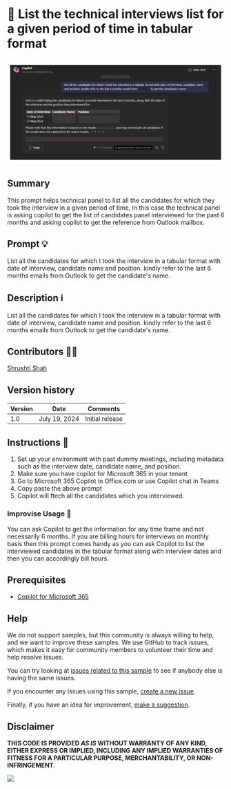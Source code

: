 # 🚀 List the technical interviews list for a given period of time in tabular format

![Microsoft 365 Copilot with prompt to get the list of candidates which you interviewed, date of interview and job role in tabular format in the past 6 months](./assets/prompt.png)



## Summary

This prompt helps technical panel to list all the candidates for which they took the interview in a given period of time, in this case the technical panel is asking copilot to get the list of candidates panel interviewed for the past 6 months and asking copilot to get the reference from Outlook mailbox.

## Prompt 💡

List all the candidates for which I took the interview in a tabular format with date of interview, candidate name and position. kindly refer to the last 6 months emails from Outlook to get the candidate's name.


## Description ℹ️

List all the candidates for which I took the interview in a tabular format with date of interview, candidate name and position. kindly refer to the last 6 months emails from Outlook to get the candidate's name.


## Contributors 👨‍💻

[Shrushti Shah](https://github.com/Shrusti13)

## Version history

Version|Date|Comments
-------|----|--------
1.0|July 19, 2024|Initial release


## Instructions 📝

1. Set up your environment with past dummy meetings, including metadata such as the interview date, candidate name, and position.
2. Make sure you have copilot for Microsoft 365 in your tenant
3. Go to Microsoft 365 Copilot in Office.com or use Copilot chat in Teams
4. Copy paste the above prompt
5. Copilot will ftech all the candidates which you interviewed.


### Improvise Usage 🚀
You can ask Copilot to get the information for any time frame and not necessarily 6 months. If you are billing hours for interviews on monthly basis then this prompt comes handy as you can ask Copilot to list the interviewed candidates in the tabular format along with interview dates and then you can accordingly bill hours.


## Prerequisites

* [Copilot for Microsoft 365](https://developer.microsoft.com/microsoft-365/dev-program)

## Help

We do not support samples, but this community is always willing to help, and we want to improve these samples. We use GitHub to track issues, which makes it easy for  community members to volunteer their time and help resolve issues.

You can try looking at [issues related to this sample](https://github.com/pnp/copilot-prompts/issues?q=label%3A%22sample%3A%20YOUR-SAMPLE-NAME%22) to see if anybody else is having the same issues.

If you encounter any issues using this sample, [create a new issue](https://github.com/pnp/copilot-prompts/issues/new).

Finally, if you have an idea for improvement, [make a suggestion](https://github.com/pnp/copilot-prompts/issues/new).

## Disclaimer

**THIS CODE IS PROVIDED *AS IS* WITHOUT WARRANTY OF ANY KIND, EITHER EXPRESS OR IMPLIED, INCLUDING ANY IMPLIED WARRANTIES OF FITNESS FOR A PARTICULAR PURPOSE, MERCHANTABILITY, OR NON-INFRINGEMENT.**

![](https://m365-visitor-stats.azurewebsites.net/SamplesGallery/copilotprompts-m365-get-technical-interviews-for-past-months)

